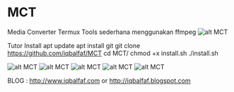 # MCT
Media Converter Termux
Tools sederhana menggunakan ffmpeg
![alt MCT](https://raw.githubusercontent.com/iqbalfaf/MCT/master/2.png)

Tutor Install
apt update
apt install git
git clone https://github.com/iqbalfaf/MCT
cd MCT/
chmod +x install.sh
./install.sh

![alt MCT](https://raw.githubusercontent.com/iqbalfaf/MCT/master/1.png)
![alt MCT](https://raw.githubusercontent.com/iqbalfaf/MCT/master/2.png)
![alt MCT](https://raw.githubusercontent.com/iqbalfaf/MCT/master/3.png)
![alt MCT](https://raw.githubusercontent.com/iqbalfaf/MCT/master/4.png)
![alt MCT](https://raw.githubusercontent.com/iqbalfaf/MCT/master/5.png)

BLOG : http://www.iqbalfaf.com or http://iqbalfaf.blogspot.com
